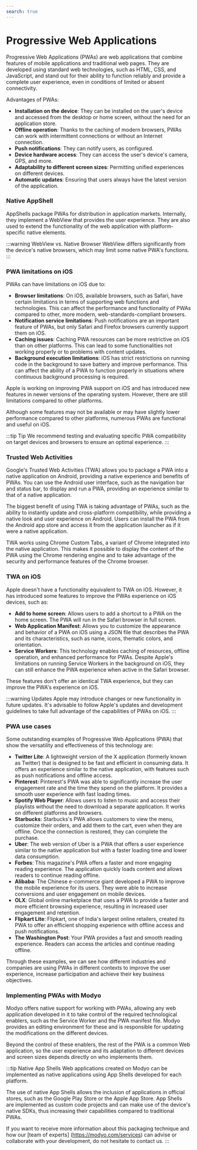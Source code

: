```yaml
---
search: true
---
```


# Progressive Web Applications

Progressive Web Applications (PWAs) are web applications that combine features of mobile applications and traditional web pages. They are developed using standard web technologies, such as HTML, CSS, and JavaScript, and stand out for their ability to function reliably and provide a complete user experience, even in conditions of limited or absent connectivity.

Advantages of PWAs:

- **Installation on the device**: They can be installed on the user's device and accessed from the desktop or home screen, without the need for an application store.
- **Offline operation**: Thanks to the caching of modern browsers, PWAs can work with intermittent connections or without an Internet connection.
- **Push notifications**: They can notify users, as configured.
- **Device hardware access**: They can access the user's device's camera, GPS, and more.
- **Adaptability to different screen sizes**: Permitting unified experiences on different devices.
- **Automatic updates**: Ensuring that users always have the latest version of the application.


### Native AppShell

AppShells package PWAs for distribution in application markets. Internally, they implement a WebView that provides the user experience. They are also used to extend the functionality of the web application with platform-specific native elements.

:::warning WebView vs. Native Browser
WebView differs significantly from the device's native browsers, which may limit some native PWA's functions.
:::

### PWA limitations on iOS

PWAs can have limitations on iOS due to:

- **Browser limitations**: On iOS, available browsers, such as Safari, have certain limitations in terms of supporting web functions and technologies. This can affect the performance and functionality of PWAs compared to other, more modern, web-standards-compliant browsers.
- **Notification service limitations**: Push notifications are an important feature of PWAs, but only Safari and Firefox browsers currently support them on iOS.
- **Caching issues**: Caching PWA resources can be more restrictive on iOS than on other platforms. This can lead to some functionalities not working properly or to problems with content updates.
- **Background execution limitations**: iOS has strict restrictions on running code in the background to save battery and improve performance. This can affect the ability of a PWA to function properly in situations where continuous background processing is required.

Apple is working on improving PWA support on iOS and has introduced new features in newer versions of the operating system. However, there are still limitations compared to other platforms.

Although some features may not be available or may have slightly lower performance compared to other platforms, numerous PWAs are functional and useful on iOS.

:::tip Tip
We recommend testing and evaluating specific PWA compatibility on target devices and browsers to ensure an optimal experience.
:::


### Trusted Web Activities

Google's Trusted Web Activities (TWA) allows you to package a PWA into a native application on Android, providing a native experience and benefits of PWAs. You can use the Android user interface, such as the navigation bar and status bar, to display and run a PWA, providing an experience similar to that of a native application.

The biggest benefit of using TWA is taking advantage of PWAs, such as the ability to instantly update and cross-platform compatibility, while providing a native look and user experience on Android. Users can install the PWA from the Android app store and access it from the application launcher as if it were a native application.

TWA works using Chrome Custom Tabs, a variant of Chrome integrated into the native application. This makes it possible to display the content of the PWA using the Chrome rendering engine and to take advantage of the security and performance features of the Chrome browser.


### TWA on iOS

Apple doesn't have a functionality equivalent to TWA on iOS. However, it has introduced some features to improve the PWAs experience on iOS devices, such as:

- **Add to home screen**: Allows users to add a shortcut to a PWA on the home screen. The PWA will run in the Safari browser in full screen.
- **Web Application Manifest**: Allows you to customize the appearance and behavior of a PWA on iOS using a JSON file that describes the PWA and its characteristics, such as name, icons, thematic colors, and orientation.
- **Service Workers**: This technology enables caching of resources, offline operation, and enhanced performance for PWAs. Despite Apple's limitations on running Service Workers in the background on iOS, they can still enhance the PWA experience when active in the Safari browser.

These features don't offer an identical TWA experience, but they can improve the PWA's experience on iOS.

:::warning Updates
Apple may introduce changes or new functionality in future updates. It's advisable to follow Apple's updates and development guidelines to take full advantage of the capabilities of PWAs on iOS.
:::


### PWA use cases

Some outstanding examples of Progressive Web Applications (PWA) that show the versatility and effectiveness of this technology are:

- **Twitter Lite**: A lightweight version of the X application (formerly known as Twitter) that is designed to be fast and efficient in consuming data. It offers an experience similar to the native application, with features such as push notifications and offline access.
- **Pinterest**: Pinterest's PWA was able to significantly increase the user engagement rate and the time they spend on the platform. It provides a smooth user experience with fast loading times.
- **Spotify Web Player**: Allows users to listen to music and access their playlists without the need to download a separate application. It works on different platforms and browsers.
- **Starbucks**: Starbucks's PWA allows customers to view the menu, customize their orders, and add them to the cart, even when they are offline. Once the connection is restored, they can complete the purchase.
- **Uber**: The web version of Uber is a PWA that offers a user experience similar to the native application but with a faster loading time and lower data consumption.
- **Forbes**: This magazine's PWA offers a faster and more engaging reading experience. The application quickly loads content and allows readers to continue reading offline.
- **Alibaba**: The Chinese e-commerce giant developed a PWA to improve the mobile experience for its users. They were able to increase conversions and user engagement on mobile devices.
- **OLX**: Global online marketplace that uses a PWA to provide a faster and more efficient browsing experience, resulting in increased user engagement and retention.
- **Flipkart Lite**: Flipkart, one of India's largest online retailers, created its PWA to offer an efficient shopping experience with offline access and push notifications.
- **The Washington Post**: Your PWA provides a fast and smooth reading experience. Readers can access the articles and continue reading offline.

Through these examples, we can see how different industries and companies are using PWAs in different contexts to improve the user experience, increase participation and achieve their key business objectives.


### Implementing PWAs with Modyo

Modyo offers native support for working with PWAs, allowing any web application developed in it to take control of the required technological enablers, such as the Service Worker and the PWA manifest file. Modyo provides an editing environment for these and is responsible for updating the modifications on the different devices.

Beyond the control of these enablers, the rest of the PWA is a common Web application, so the user experience and its adaptation to different devices and screen sizes depends directly on who implements them.

:::tip Native App Shells
Web applications created on Modyo can be implemented as native applications using App Shells developed for each platform.

The use of native App Shells allows the inclusion of applications in official stores, such as the Google Play Store or the Apple App Store. App Shells are implemented as custom code projects and can make use of the device's native SDKs, thus increasing their capabilities compared to traditional PWAs.

If you want to receive more information about this packaging technique and how our [team of experts] (https://modyo.com/services) can advise or collaborate with your development, do not hesitate to contact us.
:::
